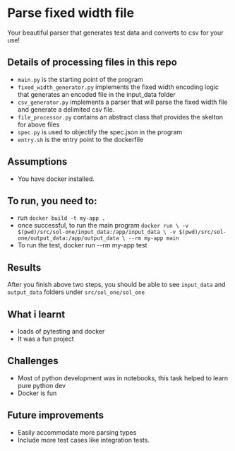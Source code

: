 # Parse fixed width file
Your beautiful parser that generates test data and converts to csv for your use!


## Details of processing files in this repo
- `main.py` is the starting point of the program 
- `fixed_width_generator.py` implements the fixed width encoding logic that generates an encoded file in the input_data folder
- `csv_generator.py` implements a parser that will parse the fixed width file and generate a delimited csv file.
- `file_processor.py` contains an abstract class that provides the skelton for above files
- `spec.py` is used to objectify the spec.json in the program
- `entry.sh` is the entry point to the dockerfile 

## Assumptions
- You have docker installed.

## To run, you need to:
- run `docker build -t my-app .`
- once successful, to run the main program `docker run \
  -v $(pwd)/src/sol-one/input_data:/app/input_data \
  -v $(pwd)/src/sol-one/output_data:/app/output_data \
  --rm my-app main`
- To run the test, docker run --rm my-app test

## Results
After you finish above two steps, you should be able to see `input_data` and `output_data` folders under `src/sol_one/sol_one`

## What i learnt
- loads of pytesting and docker
- It was a fun project

## Challenges
- Most of python development was in notebooks, this task helped to learn pure python dev
- Docker is fun

## Future improvements
- Easily accommodate more parsing types
- Include more test cases like integration tests.







